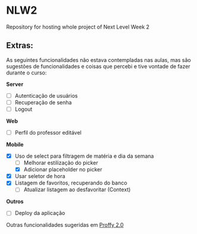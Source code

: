 # NLW2
Repository for hosting whole project of Next Level Week 2

## Extras:
As seguintes funcionalidades não estava contempladas nas aulas, mas são sugestões de funcionalidades e coisas que percebi e tive vontade de fazer durante o curso:

**Server**
- [ ] Autenticação de usuários
- [ ] Recuperação de senha
- [ ] Logout

**Web**
- [ ] Perfil do professor editável

**Mobile**
- [x] Uso de select para filtragem de matéria e dia da semana
  - [ ] Melhorar estilização do picker
  - [x] Adicionar placeholder no picker
- [x] Usar seletor de hora
- [x] Listagem de favoritos, recuperando do banco
  - [ ] Atualizar listagem ao desfavoritar (Context)

**Outros**
- [ ] Deploy da aplicação 


Outras funcionalidades sugeridas em
[Proffy 2.0](https://www.notion.so/Vers-o-2-0-Proffy-eefca1b981694cd0a895613bc6235970#b0e96c9a6605442382dc9f259dfaae7f)